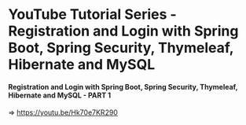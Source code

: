 # YouTube Tutorial Series - Registration and Login with Spring Boot, Spring Security, Thymeleaf, Hibernate and MySQL

#### Registration and Login with Spring Boot, Spring Security, Thymeleaf, Hibernate and MySQL - PART 1
=> https://youtu.be/Hk70e7KR290
